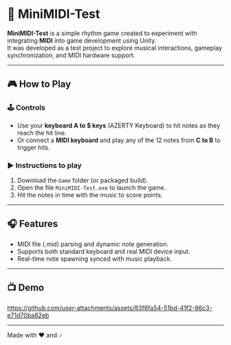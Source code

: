 # 🎵 MiniMIDI-Test

**MiniMIDI-Test** is a simple rhythm game created to experiment with integrating **MIDI** into game development using Unity.  
It was developed as a test project to explore musical interactions, gameplay synchronization, and MIDI hardware support.

---

## 🎮 How to Play

### 🕹️ Controls
- Use your **keyboard A to $ keys** (AZERTY Keyboard) to hit notes as they reach the hit line.
- Or connect a **MIDI keyboard** and play any of the 12 notes from **C to B** to trigger hits.

### ▶️ Instructions to play
1. Download the `Game` folder (or packaged build).
2. Open the file `MiniMIDI-Test.exe` to launch the game.
3. Hit the notes in time with the music to score points.

---

## 🎧 Features

- MIDI file (.mid) parsing and dynamic note generation.
- Supports both standard keyboard and real MIDI device input.
- Real-time note spawning synced with music playback.

---

## 📺 Demo


https://github.com/user-attachments/assets/83f6fa54-51bd-41f2-86c3-e71d70ba82eb


---

Made with ❤️ and 🎶
